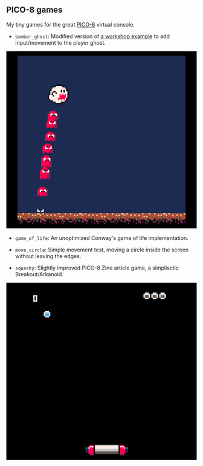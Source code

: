 ## PICO-8 games

My tiny games for the great [PICO-8](http://www.lexaloffle.com/pico-8.php) virtual console.

- `bomber_ghost`: Modified version of [a workshop example](https://github.com/juanalonso/pico8-workshop/blob/master/example_6.p8) to add input/movement to the player ghost.

![bomber_ghost screenshot](bomber_ghost.gif)

- `game_of_life`: An unoptimized Conway's game of life implementation.

- `move_circle`: Simple movement test, moving a circle inside the screen without leaving the edges.

- `squashy`: Slightly improved PICO-8 Zine article game, a simplisctic Breakout/Arkanoid.

![squashy screenshot](squashy.gif)

